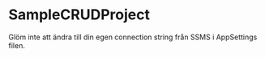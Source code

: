 # SampleCRUDProject

Glöm inte att ändra till din egen connection string från SSMS i AppSettings filen.